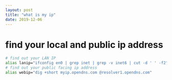 ```yaml
---
layout: post
title: "what is my ip"
date: 2019-12-06
---
```


# find your local and public ip address

```bash
# find out your LAN IP
alias lanip="ifconfig en0 | grep inet | grep -v inet6 | cut -d ' ' -f2"
# find out your public facing ip address
alias webip="dig +short myip.opendns.com @resolver1.opendns.com"
```
